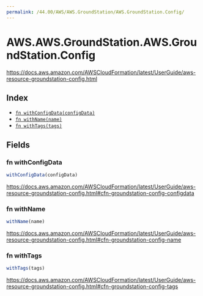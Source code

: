 ```yaml
---
permalink: /44.00/AWS/AWS.GroundStation/AWS.GroundStation.Config/
---
```


# AWS.AWS.GroundStation.AWS.GroundStation.Config

https://docs.aws.amazon.com/AWSCloudFormation/latest/UserGuide/aws-resource-groundstation-config.html

## Index

* [`fn withConfigData(configData)`](#fn-withconfigdata)
* [`fn withName(name)`](#fn-withname)
* [`fn withTags(tags)`](#fn-withtags)

## Fields

### fn withConfigData

```ts
withConfigData(configData)
```

https://docs.aws.amazon.com/AWSCloudFormation/latest/UserGuide/aws-resource-groundstation-config.html#cfn-groundstation-config-configdata

### fn withName

```ts
withName(name)
```

https://docs.aws.amazon.com/AWSCloudFormation/latest/UserGuide/aws-resource-groundstation-config.html#cfn-groundstation-config-name

### fn withTags

```ts
withTags(tags)
```

https://docs.aws.amazon.com/AWSCloudFormation/latest/UserGuide/aws-resource-groundstation-config.html#cfn-groundstation-config-tags